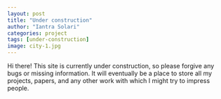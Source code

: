 ```yaml
---
layout: post
title: "Under construction"
author: "Iantra Solari"
categories: project
tags: [under-construction]
image: city-1.jpg
---
```


Hi there! This site is currently under construction, so please forgive any bugs or missing information. It will eventually be a place to store all my projects, papers, and any other work with which I might try to impress people.